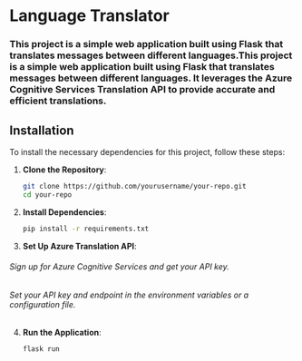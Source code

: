 # Language Translator
### This project is a simple web application built using Flask that translates messages between different languages.This project is a simple web application built using Flask that translates messages between different languages. It leverages the Azure Cognitive Services Translation API to provide accurate and efficient translations.

## Installation

To install the necessary dependencies for this project, follow these steps:

1. **Clone the Repository**:
   ```bash
   git clone https://github.com/yourusername/your-repo.git
   cd your-repo
   ```
2. **Install Dependencies**:
    ```bash
   pip install -r requirements.txt
   ```
3. **Set Up Azure Translation API**:
  ###### Sign up for Azure Cognitive Services and get your API key.
  ###### Set your API key and endpoint in the environment variables or a configuration file.

4. **Run the Application**:
   ```bash
   flask run
   
   
